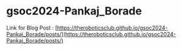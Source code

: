 # gsoc2024-Pankaj_Borade

Link for Blog Post : [https://theroboticsclub.github.io/gsoc2024-Pankaj_Borade/posts/](https://theroboticsclub.github.io/gsoc2024-Pankaj_Borade/posts/)